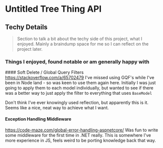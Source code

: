 # Untitled Tree Thing API


## Techy Details
> Section to talk a bit about the techy side of this project, what I enjoyed. Mainly a braindump space for me so I can reflect on the project later.

### Things I enjoyed, found notable or am generally happy with

#### Soft Delete / Global Query Filters
https://stackoverflow.com/a/65702479
I've missed using GQF's while I've been in Node land - so was keen to use them again here. Initially I was just going to apply them to each model individually,
but wanted to see if there was a better way to just apply the filter to everything that uses `BaseModel`

Don't think I've ever knowingly used reflection, but apparently this is it. Seems like a nice, neat way to achieve what I want.

#### Exception Handling Middleware
https://code-maze.com/global-error-handling-aspnetcore/
Was fun to write some middleware for the first time in .NET really. This is somewhere I've more experience in JS, feels weird to be porting knowledge back that way.